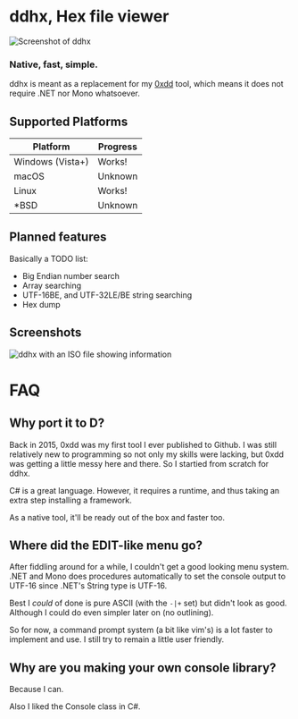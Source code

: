 # ddhx, Hex file viewer

![Screenshot of ddhx](https://dd86k.github.io/imgs/ddhx0.png)

### Native, fast, simple.

ddhx is meant as a replacement for my [0xdd](https://github.com/dd86k/0xdd) tool, which means it does not require .NET nor Mono whatsoever.

## Supported Platforms

| Platform | Progress |
|---|---|
| Windows (Vista+) | Works! |
| macOS | Unknown |
| Linux | Works! |
| *BSD | Unknown |

## Planned features
Basically a TODO list:

- Big Endian number search
- Array searching
- UTF-16BE, and UTF-32LE/BE string searching
- Hex dump

## Screenshots

![ddhx with an ISO file showing information](https://dd86k.github.io/imgs/ddhx1.png)

# FAQ

## Why port it to D?
Back in 2015, 0xdd was my first tool I ever published to Github. I was still relatively new to programming so not only my skills were lacking, but 0xdd was getting a little messy here and there. So I startied from scratch for ddhx.

C# is a great language. However, it requires a runtime, and thus taking an extra step installing a framework.

As a native tool, it'll be ready out of the box and faster too.

## Where did the EDIT-like menu go?
After fiddling around for a while, I couldn't get a good looking menu system. .NET and Mono does procedures automatically to set the console output to UTF-16 since .NET's String type is UTF-16.

Best I _could_ of done is pure ASCII (with the `-|+` set) but didn't look as good. Although I could do even simpler later on (no outlining).

So for now, a command prompt system (a bit like vim's) is a lot faster to implement and use. I still try to remain a little user friendly.

## Why are you making your own console library?
Because I can.

Also I liked the Console class in C#.